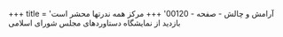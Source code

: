 +++
title = 'آرامش و چالش - صفحه - 00120'
+++
مرکز همه ندرتها محشر است بازدید از نمایشگاه دستاوردهای مجلس شورای اسلامی